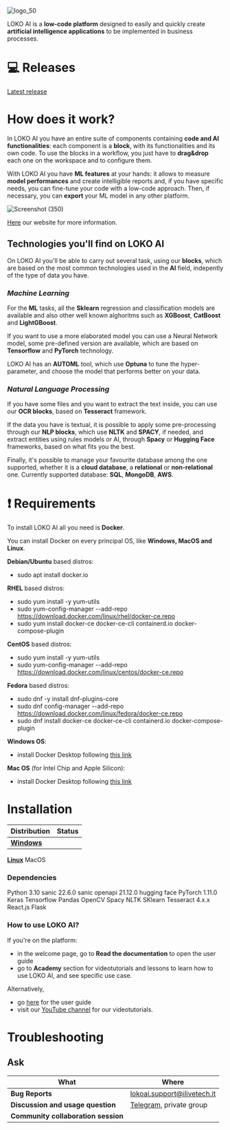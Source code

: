 ![logo_50](https://user-images.githubusercontent.com/78538303/180229383-b5b2d7cc-bee0-4688-9a8a-1c200976ad78.png)


LOKO AI is a **low-code platform** designed to easily and quickly create **artificial intelligence applications** to be implemented in business processes.


# :computer: Releases



[Latest release](https://github.com/loko-ai/loko/releases)


# How does it work?




In LOKO AI you have an entire suite of components containing **code and AI functionalities**: each component is a **block**, with its functionalities and its own code. To use the blocks in a workflow, you just have to **drag&drop** each one on the workspace and to configure them.

With LOKO AI you have **ML features** at your hands: it allows to measure **model performances** and create intelligible reports and, if you have specific needs, you can fine-tune your code with a low-code approach. Then, if necessary, you can **export** your ML model in any other platform.



![Screenshot (350)](https://user-images.githubusercontent.com/78538303/182337225-e8182782-d8d0-43e0-b16c-9ee17f7eabb2.png)


[Here](https://loko-ai.com) our website for more information.


## Technologies you'll find on LOKO AI

On LOKO AI you'll be able to carry out several task, using our **blocks**, which are based on the most common technologies used in the **AI** field, indepently of the type of data you have. 

### *Machine Learning*

For the **ML** tasks, all the **Sklearn** regression and classification models are available and also other well known alghoritms such as **XGBoost**, **CatBoost** and **LightGBoost**. 

If you want to use a more elaborated model you can use a Neural Network model, some pre-defined version are available, which are based on **Tensorflow** and **PyTorch** technology. 

LOKO AI has an **AUTOML** tool, which use **Optuna** to tune the hyper-parameter, and choose the model that performs better on your data.

### *Natural Language Processing*

If you have some files and you want to extract the text inside, you can use our **OCR blocks**, based on **Tesseract** framework.

If the data you have is textual, it is possible to apply some pre-processing through our **NLP blocks**, which use **NLTK** and **SPACY**, if needed, and extract entities using rules models or AI, through **Spacy** or **Hugging Face** frameworks, based on what fits you the best.


Finally, it's possible to manage your favourite database among the one supported, whether it is a **cloud database**, a **relational** or **non-relational** one. Currently supported database: **SQL**, **MongoDB**, **AWS**.



# :heavy_exclamation_mark: Requirements

To install LOKO AI all you need is **Docker**.

You can install Docker on every principal OS, like **Windows, MacOS and Linux**.

**Debian/Ubuntu** based distros:
- sudo apt install docker.io

**RHEL** based distros:
- sudo yum install -y yum-utils
- sudo yum-config-manager --add-repo https://download.docker.com/linux/rhel/docker-ce.repo
- sudo yum install docker-ce docker-ce-cli containerd.io docker-compose-plugin

**CentOS** based distros:
- sudo yum install -y yum-utils
- sudo yum-config-manager --add-repo https://download.docker.com/linux/centos/docker-ce.repo

**Fedora** based distros:
- sudo dnf -y install dnf-plugins-core
- sudo dnf config-manager --add-repo https://download.docker.com/linux/fedora/docker-ce.repo
- sudo dnf install docker-ce docker-ce-cli containerd.io docker-compose-plugin

**Windows OS**:
- install Docker Desktop following [this link](https://docs.docker.com/desktop/install/windows-install/)

**Mac OS** (for Intel Chip and Apple Silicon):
- install Docker Desktop following [this link](https://docs.docker.com/desktop/install/mac-install/)



# Installation

**Distribution** | **Status**
  -----------|------------|
[**Windows**](https://github.com/loko-ai/loko/releases/download/windows-0.0.1-alpha/LoKo-Windows-0.3.3-Setup.2.exe) | |                  
[**Linux**](https://github.com/loko-ai/loko/releases/download/linux-v0.0.1-alpha/LoKo-Linux-0.3.3.AppImage)
MacOS



### Dependencies

Python 3.10
sanic 22.6.0
sanic openapi 21.12.0
hugging face
PyTorch 1.11.0
Keras
Tensorflow
Pandas
OpenCV
Spacy
NLTK
SKlearn
Tesseract 4.x.x
React.js
Flask

### How to use LOKO AI?


If you're on the platform:
- in the welcome page, go to **Read the documentation** to open the user guide
- go to **Academy** section for videotutorials and lessons to learn how to use LOKO AI, and see specific use case.

Alternatively,

- go [here](https://livetech.gitbook.io/user-guide-loko-ai/) for the user guide
- visit our [YouTube channel](https://www.youtube.com/channel/UCCqqKo-f4RpRCf7rkXteKAg/featured) for our videotutorials.

# Troubleshooting




## Ask

| What                            | Where                               |
| ------------------------------- | --------------------------------------- |
|**Bug Reports**              |     lokoai.support@ilivetech.it              |                        |
|**Discussion and usage question**        | [Telegram](https://t.me/+CapC4sNofCwzN2E0), private group |  |
|**Community collaboration session** |  |
